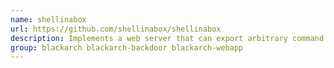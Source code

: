 ```yaml
---
name: shellinabox
url: https://github.com/shellinabox/shellinabox
description: Implements a web server that can export arbitrary command line tools to a web based terminal emulator.
group: blackarch blackarch-backdoor blackarch-webapp
---
```

